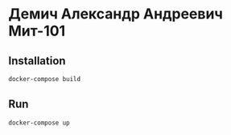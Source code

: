 # Демич Александр Андреевич Мит-101

## Installation
```bash
docker-compose build 
```

## Run
```bash
docker-compose up 
```